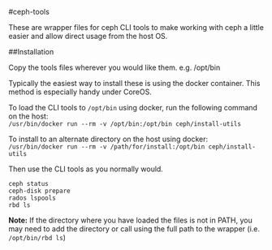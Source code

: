 #ceph-tools

These are wrapper files for ceph CLI tools to make working with ceph a little easier and allow direct usage from the host OS.

##Installation


Copy the tools files wherever you would like them.  e.g. /opt/bin

Typically the easiest way to install these is using the docker container.  This method is especially handy under CoreOS.

To load the CLI tools to `/opt/bin` using docker, run the following command on the host:  
`/usr/bin/docker run --rm -v /opt/bin:/opt/bin ceph/install-utils`

To install to an alternate directory on the host using docker:  
`/usr/bin/docker run --rm -v /path/for/install:/opt/bin ceph/install-utils`


Then use the CLI tools as you normally would.

`ceph status`  
`ceph-disk prepare`  
`rados lspools`  
`rbd ls`  

__Note:__ If the directory where you have loaded the files is not in PATH, you may need to add the directory or call using the full path to the wrapper (i.e. `/opt/bin/rbd ls`)
